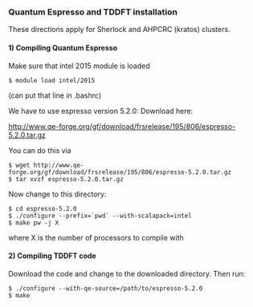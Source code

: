 ### Quantum Espresso and TDDFT installation
These directions apply for Sherlock and AHPCRC (kratos) clusters.

#### 1) Compiling Quantum Espresso
Make sure that intel 2015 module is loaded

    $ module load intel/2015

(can put that line in .bashrc)

We have to use espresso version 5.2.0: Download here:

http://www.qe-forge.org/gf/download/frsrelease/195/806/espresso-5.2.0.tar.gz

You can do this via

    $ wget http://www.qe-forge.org/gf/download/frsrelease/195/806/espresso-5.2.0.tar.gz
    $ tar xvzf espresso-5.2.0.tar.gz

Now change to this directory:

    $ cd espresso-5.2.0
    $ ./configure --prefix=`pwd` --with-scalapack=intel
    $ make pw -j X

where X is the number of processors to compile with

#### 2) Compiling TDDFT code
Download the code and change to the downloaded directory. Then run:

    $ ./configure --with-qe-source=/path/to/espresso-5.2.0
    $ make
